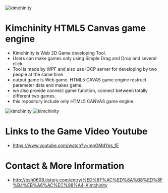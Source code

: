 ![kimchinity](http://cfile7.uf.tistory.com/image/27440441567CEA4019ED04)

# Kimchinity HTML5 Canvas game engine

   * Kimchinity is Web 2D Game developing Tool. 
   * Users can make games only using Simple Drag and Drop and several click.
   * Tool is made by WPF and also use IOCP server for developing by two people at the same time
   * output game is Web game. HTML5 CAVAS game engine restruct parameter data and makes game. 
   * we also provide connect game function, connect between totally different two games.
   * this repository include only HTML5 CANVAS game engine.
 
  ![kimchinity](http://cfile23.uf.tistory.com/image/2249D74C567BF4C319BEBD)
  ![kimchinity](http://cfile23.uf.tistory.com/image/2144D94C567BF4C521FC79)

  # Links to the Game Video Youtube
 
   * https://www.youtube.com/watch?v=mpGMdYqs_1E
 
 
  # Contact & More Information
   * http://bsh0608.tistory.com/entry/%ED%8F%AC%ED%8A%B8%ED%8F%B4%EB%A6%AC%EC%98%A4-Kimchinity


